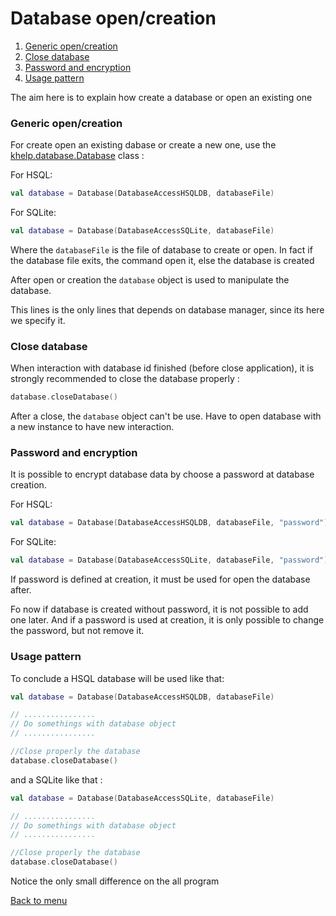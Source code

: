 # Database open/creation
   1. [Generic open/creation](DatabaseOpenCreation.md#generic-open/creation)
   1. [Close database](DatabaseOpenCreation.md#close-database)
   1. [Password and encryption](DatabaseOpenCreation.md#password-and-encryption)
   1. [Usage pattern](DatabaseOpenCreation.md#usage-pattern)

The aim here is to explain how create a database or open an existing one

### Generic open/creation

For create open an existing dabase or create a new one, use the [khelp.database.Database](../src/khelp/database/Database.kt) 
class :

For HSQL:
 
 ````Kotlin
 val database = Database(DatabaseAccessHSQLDB, databaseFile)
 ````

For SQLite:

````Kotlin
val database = Database(DatabaseAccessSQLite, databaseFile)
````

Where the `databaseFile` is the file of database to create or open.
In fact if the database file exits, the command open it, else the database is created

After open or creation the `database` object is used to manipulate the database.

This lines is the only lines that depends on database manager, since its here we specify it.

### Close database

When interaction with database id finished (before close application), it is strongly recommended to close the database 
properly :

````Kotlin
database.closeDatabase()
````

After a close, the `database` object can't be use. Have to open database with a new instance to have new interaction.

### Password and encryption

It is possible to encrypt database data by choose a password at database creation.

For HSQL:
 
 ````Kotlin
 val database = Database(DatabaseAccessHSQLDB, databaseFile, "password")
 ````

For SQLite:

````Kotlin
val database = Database(DatabaseAccessSQLite, databaseFile, "password")
````

If password is defined at creation, it must be used for open the database after.

Fo now if database is created without password, it is not possible to add one later.
And if a password is used at creation, it is only possible to change the password, but not remove it.

### Usage pattern

To conclude a HSQL database will be used like that:

````Kotlin
val database = Database(DatabaseAccessHSQLDB, databaseFile)

// ................
// Do somethings with database object
// ................

//Close properly the database
database.closeDatabase()
````

and a SQLite like that :

````Kotlin
val database = Database(DatabaseAccessSQLite, databaseFile)

// ................
// Do somethings with database object
// ................

//Close properly the database
database.closeDatabase()
````

Notice the only small difference on the all program

[Back to menu](Menu.md#menu)
